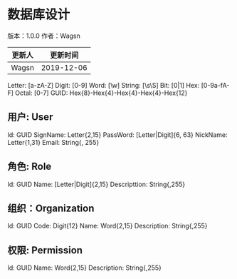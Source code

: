 ﻿# 数据库设计

版本：1.0.0
作者：Wagsn


|更新人|更新时间|
|------|--------|
|Wagsn|2019-12-06|


Letter: [a-zA-Z]
Digit: [0-9]
Word: [\w]
String: [\s\S]
Bit: [0|1]
Hex: [0-9a-fA-F]
Octal: [0-7]
GUID: Hex{8}-Hex{4}-Hex{4}-Hex{4}-Hex{12}

## 用户: User

Id: GUID
SignName: Letter{2,15}
PassWord: [Letter|Digit]{6, 63}
NickName: Letter{1,31}
Email: String{, 255}

## 角色: Role

Id: GUID
Name: [Letter|Digit]{2,15}
Descripttion: String{,255}

## 组织：Organization

Id: GUID
Code: Digit{12}
Name: Word{2,15}
Description: String{,255}

## 权限: Permission

Id: GUID
Name: Word{2,15}
Description: String{,255}